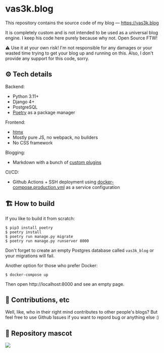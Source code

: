 # vas3k.blog

This repository contains the source code of my blog — https://vas3k.blog

It is completely custom and is not intended to be used as a universal blog engine. I keep his code here purely because why not. Open Source FTW!

⚠️ Use it at your own risk! I'm not responsible for any damages or your wasted time trying to get your blog up and running on this. Also, I don't provide any support for this code, sorry.


## ⚙️ Tech details

Backend:
- Python 3.11+
- Django 4+
- PostgreSQL
- [Poetry](https://python-poetry.org/) as a package manager

Frontend:
- [htmx](https://htmx.org/)
- Mostly pure JS, no webpack, no builders
- No CSS framework

Blogging:
- Markdown with a bunch of [custom plugins](common/markdown/plugins)

CI/CD:
- Github Actions + SSH deployment using [docker-compose.production.yml](docker-compose.production.yml) as a service configuration


## 🏗️ How to build

If you like to build it from scratch:

```
$ pip3 install poetry
$ poetry install
$ poetry run manage.py migrate
$ poetry run manage.py runserver 8000
```

Don't forget to create an empty Postgres database called `vas3k_blog` or your migrations will fail.

Another option for those who prefer Docker:

```
$ docker-compose up
```

Then open http://localhost:8000 and see an empty page.

## 🤔 Contributions, etc

Well, like, who in their right mind contributes to other people's blogs? But feel free to use Github Issues if you want to repord bug or anything else :)
 

## 🧸 Repository mascot

![](https://i.vas3k.ru/dxq.jpg)
